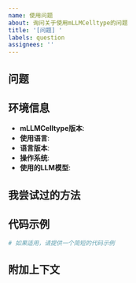 ```yaml
---
name: 使用问题
about: 询问关于使用mLLMCelltype的问题
title: '[问题] '
labels: question
assignees: ''
---
```


## 问题

<!-- 请清楚地描述您的问题 -->

## 环境信息

- **mLLMCelltype版本**: <!-- 例如：1.0.2 -->
- **使用语言**: <!-- Python或R -->
- **语言版本**: <!-- 例如：Python 3.10.4或R 4.2.0 -->
- **操作系统**: <!-- 例如：Windows 11, macOS 13.1, Ubuntu 22.04 -->
- **使用的LLM模型**: <!-- 例如：GPT-4o, Claude-3.7-Sonnet, Gemini-1.5-Pro -->

## 我尝试过的方法

<!-- 请描述您已经尝试过的方法 -->

## 代码示例

```python
# 如果适用，请提供一个简短的代码示例
```

## 附加上下文

<!-- 添加任何有助于理解您问题的其他上下文 -->